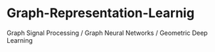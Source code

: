 # Graph-Representation-Learnig
Graph Signal Processing / Graph Neural Networks / Geometric Deep Learning
